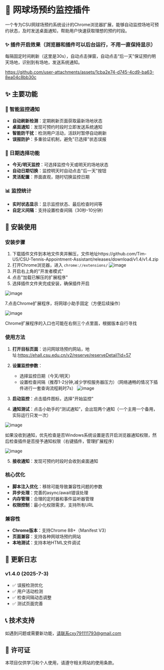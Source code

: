 # 🎾 网球场预约监控插件

一个专为CSU网球场预约系统设计的Chrome浏览器扩展，能够自动监控场地可预约状态，及时发送桌面通知，帮助用户快速获取理想的预约时段。


### ✨ 插件开启效果（浏览器和插件可以后台运行，不用一直保持显示）
每隔固定时间刷新（这里是30s），自动点击弹窗，自动点击“后一天”保证预约明天场地，识别到有场地，发送系统通知。

https://github.com/user-attachments/assets/1cba2e74-d745-4cd9-ba63-8ea04c8bb30c

## ✨ 主要功能

### 🔔 智能监控通知
- **自动刷新检测**：定期刷新页面获取最新场地状态
- **桌面通知**：发现可预约时段时立即发送系统通知
- **智能防干扰**：检测用户活动，活跃时暂停自动刷新
- **误报防护**：多重验证机制，避免"已选择"状态误报

### 📅 日期选择功能
- **今天/明天监控**：可选择监控今天或明天的场地状态
- **自动日期切换**：监控明天时自动点击"后一天"按钮
- **灵活配置**：界面直观，随时切换监控日期

### 📊 监控统计
- **实时状态显示**：显示监控状态、最后检查时间等
- **自定义间隔**：支持设置检查间隔（30秒-10分钟）

## 🚀 安装使用

### 安装步骤
1. 下载插件文件到本地文件夹并解压，文件地址https://github.com/Tim-US/CSU-Tennis-Appointment-Assistant/releases/download/v1.4/v1.4.zip
2. 打开Chrome浏览器，进入 `chrome://extensions/`
![image](https://github.com/user-attachments/assets/41e582c8-a035-41f7-805a-a7d61dd020e3)
4. 开启右上角的"开发者模式"
5. 点击"加载已解压的扩展程序"
6. 选择插件文件夹完成安装，确保插件开启

![image](https://github.com/user-attachments/assets/87bf91df-2f69-47a2-8076-99b2499a5502)

7.点击Chrome扩展程序，将网球小助手固定（方便后续操作）

![image](https://github.com/user-attachments/assets/53c6925c-7453-4404-ae9e-efba8ccde303)

Chrome扩展程序的入口也可能在右侧三个点里面，根据版本自行寻找

### 使用方法
1. **打开目标页面**：访问网球场预约网站，地址:https://ehall.csu.edu.cn/v2/reserve/reserveDetail?id=57
2. **设置监控参数**：
   - 选择监控日期（今天/明天）
   - 设置检查间隔（推荐1-2分钟,减少学校服务器压力）（网络通畅的情况下插件进行一套查询流程耗时7s）
   ![image](https://github.com/user-attachments/assets/7aed430b-5d2e-4f3c-bcfa-37b229b58a60)

3. **启动监控**：点击插件图标，选择"开始监控"
4. **通知测试**：点击小助手的“测试通知”，会出现两个通知（一个主用一个备用，实际运行只发一次）

![image](https://github.com/user-attachments/assets/f28381ca-9763-4434-814e-cd8d6ae2ce30)

如果没收到通知，优先检查是否Windows系统设置是否开启浏览器通知权限，然后检查插件是否授予通知权限（右键插件，管理扩展程序）

![image](https://github.com/user-attachments/assets/1bca434d-ca35-44dd-bb14-9984ae8372a5)

5. **接收通知**：发现可预约时段时会收到桌面通知

### 核心优化
- **脚本注入优化**：移除可能导致兼容性问题的参数
- **异步处理**：完善的async/await错误处理
- **内存管理**：合理的定时器和事件监听器管理
- **权限控制**：最小化权限需求，支持所有URL

### 兼容性
- **Chrome版本**：支持Chrome 88+（Manifest V3）
- **页面兼容**：支持各种网球场预约网站  
- **本地测试**：支持本地HTML文件调试

## 📝 更新日志
### v1.4.0 (2025-7-3)
- ✅ 误报检测优化
- ✅ 用户活动检测
- ✅ 检查间隔动态调整
- ✅ 测试页面完善

## 📞 技术支持

如遇到问题或需要新功能，请联系cxy791111793@gmail.com


## 📄 许可证
本项目仅供学习和个人使用，请遵守相关网站的使用条款。
